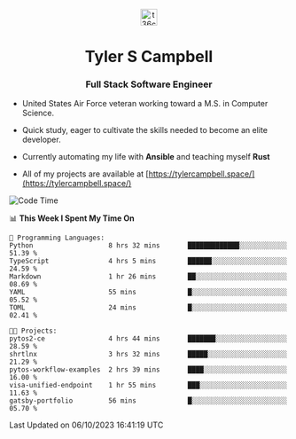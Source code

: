 <p align="center">
<a href="https://www.linkedin.com/in/t36campbell" target="blank"><img align="center" src="https://ik.imagekit.io/t36campbell/Portfolio/linkedin.png.original_m8bbGgPh6.png" alt="t36campbell" height="30" width="30" /></a>
</p>
<h1 align="center">Tyler S Campbell</h1>
<h3 align="center">Full Stack Software Engineer</h3>

* United States Air Force veteran working toward a M.S. in Computer Science.

* Quick study, eager to cultivate the skills needed to become an elite developer.

* Currently automating my life with **Ansible** and teaching myself **Rust**

* All of my projects are available at [https://tylercampbell.space/](https://tylercampbell.space/)

<!--START_SECTION:waka-->
![Code Time](http://img.shields.io/badge/Code%20Time-2%2C868%20hrs%2034%20mins-blue)

📊 **This Week I Spent My Time On** 

```text
💬 Programming Languages: 
Python                   8 hrs 32 mins       █████████████░░░░░░░░░░░░   51.39 % 
TypeScript               4 hrs 5 mins        ██████░░░░░░░░░░░░░░░░░░░   24.59 % 
Markdown                 1 hr 26 mins        ██░░░░░░░░░░░░░░░░░░░░░░░   08.69 % 
YAML                     55 mins             █░░░░░░░░░░░░░░░░░░░░░░░░   05.52 % 
TOML                     24 mins             █░░░░░░░░░░░░░░░░░░░░░░░░   02.41 % 

🐱‍💻 Projects: 
pytos2-ce                4 hrs 44 mins       ███████░░░░░░░░░░░░░░░░░░   28.59 % 
shrtlnx                  3 hrs 32 mins       █████░░░░░░░░░░░░░░░░░░░░   21.29 % 
pytos-workflow-examples  2 hrs 39 mins       ████░░░░░░░░░░░░░░░░░░░░░   16.00 % 
visa-unified-endpoint    1 hr 55 mins        ███░░░░░░░░░░░░░░░░░░░░░░   11.63 % 
gatsby-portfolio         56 mins             █░░░░░░░░░░░░░░░░░░░░░░░░   05.70 % 
```


 Last Updated on 06/10/2023 16:41:19 UTC
<!--END_SECTION:waka-->
